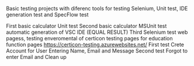 Basic testing projects with diferenc tools for testing  Selenium, Unit test, IDE generation test and SpecFlow test

First basic calculator Unit test
Second basic calculator MSUnit test automatic generation of VSC IDE (EQUAL RESULT)
Third Selenium test web pagess, testing enveromental of certicon testing pages for education function 
pages https://certicon-testing.azurewebsites.net/
First test Crete Account for User Entering Name, Email and Message
Second test Forgot to enter Email and Clean up 
